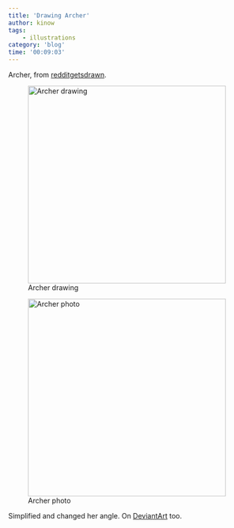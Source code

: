 ```yaml
---
title: 'Drawing Archer'
author: kinow
tags:
    - illustrations
category: 'blog'
time: '00:09:03'
---
```


Archer, from [redditgetsdrawn](https://www.reddit.com/r/redditgetsdrawn/comments/4cwiyf/flinging_arrows_in_humid_louisiana_yesterday_my/).

<div class='row'>
<div class="ui fluid container">
<figure>
<a  href="{{assets['archer1']}}" rel="prettyPhoto" class="thumbnail" title="Archer drawing">
<img style="height: 400px;" class="ui image" src="{{assets['archer1']}}" alt="Archer drawing" />
</a>
<figcaption>Archer drawing</figcaption>
</figure>
</div>
</div>

<div class='row'>
<div class="ui fluid container">
<figure>
<a  href="{{assets['sBcgBwm6ZuoLOjHPf_tAS5kp6qRxUxhTpZUWj9tuADs']}}" rel="prettyPhoto" class="thumbnail" title="Archer photo">
<img style="height: 400px;" class="ui image" src="{{assets['sBcgBwm6ZuoLOjHPf_tAS5kp6qRxUxhTpZUWj9tuADs']}}" alt="Archer photo" />
</a>
<figcaption>Archer photo</figcaption>
</figure>
</div>
</div>

Simplified and changed her angle. On [DeviantArt](http://kinow.deviantart.com/art/Archer1-688782846) too.
